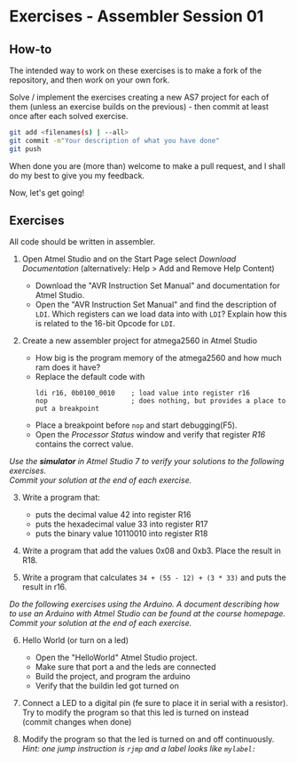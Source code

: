 Exercises - Assembler Session 01
================================

How-to
------
The intended way to work on these exercises is to make a fork of the repository, and then work on your own fork. 

Solve / implement the exercises creating a new AS7 project for each of them (unless an exercise builds on the previous) - then commit at least once after each solved exercise.

```sh
git add <filenames(s) | --all>
git commit -m"Your description of what you have done"
git push
```

When done you are (more than) welcome to make a pull request, and I shall do my best to give you my feedback.

Now, let's get going!


Exercises
---------

All code should be written in assembler.

1. Open Atmel Studio and on the Start Page select *Download Documentation* (alternatively: Help > Add and Remove Help Content)
    * Download the "AVR Instruction Set Manual" and documentation for Atmel Studio.
    * Open the "AVR Instruction Set Manual" and find the description of `LDI`. Which registers can we load data into with `LDI`? Explain how this is related to the 16-bit Opcode for `LDI`.

1. Create a new assembler project for atmega2560 in Atmel Studio
    * How big is the program memory of the atmega2560 and how much ram does it have?
    * Replace the default code with 
        ```avrasm 
        ldi r16, 0b0100_0010    ; load value into register r16
        nop                     ; does nothing, but provides a place to put a breakpoint
        ```  
    * Place a breakpoint before `nop` and start debugging(F5). 
    * Open the *Processor Status* window and verify that register *R16* contains the correct value.


*Use the **simulator** in Atmel Studio 7 to verify your solutions to the following exercises.  
Commit your solution at the end of each exercise.*

3. Write a program that:
    * puts the decimal value 42 into register R16
    * puts the hexadecimal value 33 into register R17
    * puts the binary value 10110010 into register R18

1. Write a program that add the values 0x08 and 0xb3. Place the result in R18.

1. Write a program that calculates `34 + (55 - 12) + (3 * 33)` and puts the result in r16.

*Do the following exercises using the Arduino. A document describing how to use an Arduino with Atmel Studio can be found at the course homepage.
Commit your solution at the end of each exercise.*

6. Hello World (or turn on a led)
    * Open the "HelloWorld" Atmel Studio project.
    * Make sure that port a and the leds are connected
    * Build the project, and program the arduino
    * Verify that the buildin led got turned on

1. Connect a LED to a digital pin (fe sure to place it in serial with a resistor). Try to modify the program so that this led is turned on instead  
    (commit changes when done)

1. Modify the program so that the led is turned on and off continuously.  
    *Hint: one jump instruction is `rjmp` and a label looks like `mylabel:`*  
